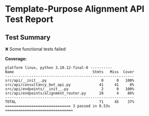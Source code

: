 # Template-Purpose Alignment API Test Report

## Test Summary
❌ Some functional tests failed

**Coverage:**
```
platform linux, python 3.10.12-final-0 ----------
Name                                    Stmts   Miss  Cover
-----------------------------------------------------------
src/api/__init__.py                         0      0   100%
src/api/consultancy_bot_api.py             41     41     0%
src/api/endpoints/__init__.py               2      0   100%
src/api/endpoints/alignment_router.py      28      4    86%
-----------------------------------------------------------
TOTAL                                      71     45    37%
============================== 3 passed in 0.53s ===============================
```